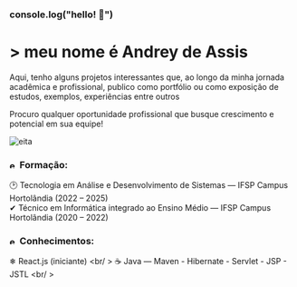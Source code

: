 ### <p>console.log("hello! 👋")</p>

# > meu nome é Andrey de Assis

Aqui, tenho alguns projetos interessantes que, ao longo da minha jornada acadêmica e profissional, publico como portfólio ou como exposição de estudos, exemplos, experiências entre outros

Procuro qualquer oportunidade profissional que busque crescimento e potencial em sua equipe! 

<img alt="eita" src="https://drive.google.com/uc?export=view&id=1-6LRMncx3iUayynqmi8zJQ6BKOUX_5xF">

### <img width="14px" alt="eita" src="https://drive.google.com/thumbnail?id=1lmltk2Gw7qlhuceXKomeHoRF9vyUskGU"> Formação:

🕑 Tecnologia em Análise e Desenvolvimento de Sistemas — IFSP Campus Hortolândia (2022 – 2025)<br />
✔ Técnico em Informática integrado ao Ensino Médio — IFSP Campus Hortolândia (2020 – 2022)

### <img width="14px" alt="eita" src="https://drive.google.com/uc?export=view&id=1-AmMqFclrxYV-mTqSUO5RKsyhnIE_GVF"> Conhecimentos:

❄ React.js (iniciante) <br/ >
☕ Java — Maven - Hibernate - Servlet - JSP - JSTL <br/ >


<!--
**dreygrr/dreygrr** is a ✨ _special_ ✨ repository because its `README.md` (this file) appears on your GitHub profile.

Here are some ideas to get you started:

- 🔭 I’m currently working on ...
- 🌱 I’m currently learning ...
- 👯 I’m looking to collaborate on ...
- 🤔 I’m looking for help with ...
- 💬 Ask me about ...
- 📫 How to reach me: ...
- 😄 Pronouns: ...
- ⚡ Fun fact: ...
-->

